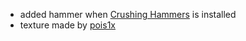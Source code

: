 * added hammer when [Crushing Hammers](https://www.curseforge.com/minecraft/mc-mods/crushing-hammers) is installed
* texture made by [pois1x](https://www.curseforge.com/members/pois1xlive/)